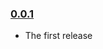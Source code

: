 ### [0.0.1](https://github.com/vintharas/the-zero-bullshit-java-script-guide-to-survive-in-the-wasteland/releases/tag/v0.0.1)

- The first release
